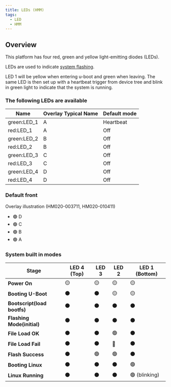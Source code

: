 ```yaml
---
title: LEDs (HMM)
tags:
  - LED
  - HMM
---
```


## Overview

This platform has four red, green and yellow light-emitting diodes (LEDs).

LEDs are used to indicate [system flashing](../../system/update.md).

LED 1 will be yellow when entering u-boot and green when leaving. The same LED is then set up with a heartbeat trigger from device tree and blink in green light to indicate that the system is running.

### The following LEDs are available

| Name        | Overlay Typical Name | Default mode |
|-------------|----------------------|--------------|
| green:LED_1 | A                    | Heartbeat    |
| red:LED_1   | A                    | Off          |
| green:LED_2 | B                    | Off          |
| red:LED_2   | B                    | Off          |
| green:LED_3 | C                    | Off          |
| red:LED_3   | C                    | Off          |
| green:LED_4 | D                    | Off          |
| red:LED_4   | D                    | Off          |


### Default front
Overlay illustration (HM020-003711, HM020-010411)

 - 🟢 D
 - 🟢 C 
 - 🟢 B 
 - 🟢 A

### System built in modes

| Stage                             | LED 4 (Top) | LED 3 | LED 2 | LED 1 (Bottom) |
|-----------------------------------|------------|-------|-------|---------------|
| **Power On**                      | 🟡         | 🟡    | 🟡    | 🟡            |
| **Booting U-Boot**                | ⚫         | ⚫    | 🟡    | 🟡            |
| **Bootscript(load bootfs)**       | ⚫         | ⚫    | ⚫    | ⚫            |
| **Flashing Mode(initial)**        | ⚫         | ⚫    | ⚫    | ⚫            |
| **File Load OK**                  | ⚫         | ⚫    | 🟢    | ⚫            |
| **File Load Fail**                | ⚫         | ⚫    | 🔴    | ⚫            |
| **Flash Success**                 | ⚫         | 🟢    | 🟢    | ⚫            |
| **Booting Linux**                 | ⚫         | ⚫    | ⚫    | 🟢            |
| **Linux Running**                 | ⚫         | ⚫    | ⚫    | 🟢 (blinking) |
